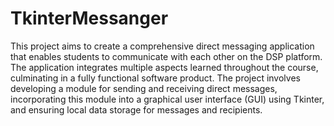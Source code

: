 # TkinterMessanger
This project aims to create a comprehensive direct messaging application that enables students to communicate with each other on the DSP platform. The application integrates multiple aspects learned throughout the course, culminating in a fully functional software product. The project involves developing a module for sending and receiving direct messages, incorporating this module into a graphical user interface (GUI) using Tkinter, and ensuring local data storage for messages and recipients.
